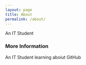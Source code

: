 ```yaml
---
layout: page
title: About
permalink: /about/
---
```


An IT Student

### More Information

An IT Student learning aboiut GitHub

